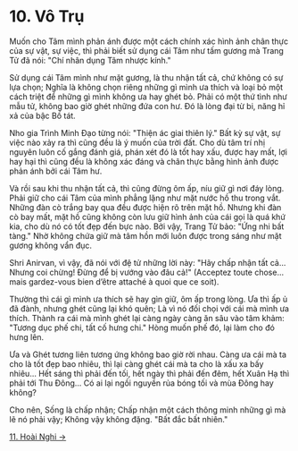 # 10. Vô Trụ

Muốn cho Tâm mình phản ánh được một cách chính xác hình ảnh chân thực của sự
vật, sự việc, thì phải biết sử dụng cái Tâm như tấm gương mà Trang Tử đã nói:
"Chí nhân dụng Tâm nhược kính."

Sử dụng cái Tâm mình như mặt gương, là thu nhận tất cả, chứ không có sự lựa
chọn; Nghĩa là không chọn riêng những gì mình ưa thích và loại bỏ một cách triệt
để những gì mình không ưa hay ghét bỏ. Phải có một thứ tình như mẫu tử, không
bao giờ ghét những đứa con hư. Đó là lòng đại từ bi, năng hỉ xả của bậc Bồ tát.

Nho gia Trình Minh Đạo từng nói: "Thiện ác giai thiên lý." Bất kỳ sự vật, sự 
việc nào xảy ra thì cũng đều là ý muốn của trời đất. Cho dù tâm trí nhị nguyên
luôn cố gắng đánh giá, phán xét đó là tốt hay xấu, được hay mất, lợi hay hại thì
cũng đều là không xác đáng và chân thực bằng hình ảnh được phản ánh bởi cái Tâm
hư.

Và rồi sau khi thu nhận tất cả, thì cũng đừng ôm ấp, níu giữ gì nơi đáy lòng.
Phải giữ cho cái Tâm của mình phẳng lặng như mặt nước hồ thu trong vắt. Những
đàn cò trắng bay qua đều được hiện rõ trên mặt hồ. Nhưng khi đàn cò bay mất, mặt
hồ cũng không còn lưu giữ hình ảnh của cái gọi là quá khứ kia, cho dù nó có tốt
đẹp đến bực nào. Bởi vậy, Trang Tử bảo: "Ứng nhi bất tàng." Nhờ không chứa giữ 
mà tâm hồn mới luôn được trong sáng như mặt gương không vẩn đục.

Shri Anirvan, vì vậy, đã nói với đệ tử những lời này: "Hãy chấp nhận tất cả... 
Nhưng coi chừng! Đừng để bị vướng vào đâu cả!" (Acceptez toute chose... mais 
gardez-vous bien d’être attaché à quoi que ce soit).

Thường thì cái gì mình ưa thích sẽ hay gìn giữ, ôm ấp trong lòng. Ưa thì ấp ủ đã
đành, nhưng ghét cũng lại khó quên; Là vì nó đối chọi với cái mà mình ưa thích.
Thành ra cái mà mình ghét lại càng ngày càng ăn sâu vào tâm khảm: "Tương dục phế
chi, tất cố hưng chi." Hòng muốn phế đó, lại làm cho đó hưng lên.

Ưa và Ghét tương liên tương ứng không bao giờ rời nhau. Càng ưa cái mà ta cho là
tốt đẹp bao nhiêu, thì lại càng ghét cái mà ta cho là xấu xa bấy nhiêu... Hết 
sáng thì phải đến tối, hết ngày thì phải đến đêm, hết Xuân Hạ thì phải tới Thu
Đông... Có ai lại ngồi nguyền rủa bóng tối và mùa Đông hay không?

Cho nên, Sống là chấp nhận; Chấp nhận một cách thông minh những gì mà lẽ nó phải
vậy; Không vậy không đặng. "Bất đắc bất nhiên."

[11. Hoài Nghi &rarr;](https://github.com/semiarthanoian/tinh-hoa-dao-hoc/blob/master/contents/11-hoai-nghi.md)

